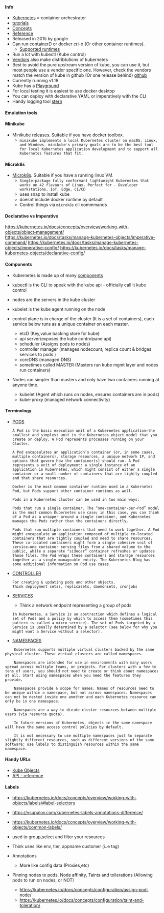 #### Info
* [Kubernetes](https://kubernetes.io/) = container orchestrator
* [tutorials](https://kubernetes.io/docs/tutorials/)
* [Concepts](https://kubernetes.io/docs/concepts/)
* [Reference](https://kubernetes.io/docs/reference/)
* Released in 2015 by google
* Can run [containerD](https://containerd.io/) or docker [cri-o](https://cri-o.io/#what-is-cri-o) (Or other container runtimes).
  * [Supported runtimes](https://kubernetes.io/docs/setup/production-environment/container-runtimes/)
* Run a lot with kubectl (Kube control)
* [Vendors](https://kubernetes.io/partners/#conformance) also make distribtutions of kubernetes
* Best to avoid the pure upstream version of kube, you can use it, but most people use a vendor specific one. However, check the vendors match the version of kube in github (Or one release behind) [github](https://github.com/kubernetes/kubernetes)
* Currently running v1.18
* Kube has a [Playground](https://www.katacoda.com/courses/kubernetes/playground)
* For local testing it is easiest to use docker desktop
* You can deploy with declarative YAML or imperatively with the CLI
* Handy logging tool [stern](https://github.com/wercker/stern)

#### Emulation tools
#### Minikube
* Minikube [releases](https://github.com/kubernetes/minikube/releases/). Suitable if you have docker toolbox.
  * ```minikube implements a local Kubernetes cluster on macOS, Linux, and Windows. minikube's primary goals are to be the best tool for local Kubernetes application development and to support all Kubernetes features that fit.```

#### Microk8s
* [Microk8s](https://github.com/ubuntu/microk8s). Suitable if you have a running linux VM.
  * ```Single-package fully conformant lightweight Kubernetes that works on 42 flavours of Linux. Perfect for - Developer workstations, IoT, Edge, CI/CD```
  * uses snap to install kube
  * doesnt include docker runtime by default
  * Control things via ```microk8s``` cli commmands

#### Declarative vs Imperative
https://kubernetes.io/docs/concepts/overview/working-with-objects/object-management/  
https://kubernetes.io/docs/tasks/manage-kubernetes-objects/imperative-command/
https://kubernetes.io/docs/tasks/manage-kubernetes-objects/imperative-config/
https://kubernetes.io/docs/tasks/manage-kubernetes-objects/declarative-config/


#### Components
* Kubernetes is made up of many [components](https://kubernetes.io/docs/concepts/overview/components/#master-components)
* [kubectl](https://kubernetes.io/docs/reference/kubectl/overview/) is the CLI to speak with the kube api - officially call it kube control
* nodes are the servers in the kube cluster
* kubelet is the kube agent running on the node

* control plane is in charge of the cluster (It is a set of containers), each service below runs as a unique container on each master.
  * etcD (Key,value backing store for kube)
  * api server(exposes the kube controlpane api)
  * scheduler (Assigns pods to nodes)
  * controller manager (manages nodecount, replica count & bridges services to pods )
  * coreDNS (managed DNS)
  * sometimes called MASTER (Masters run kube mgmt layer and nodes run containers)

* Nodes run simpler than masters and only have two containers running at anyone time.
  * kubelet (Agent which runs on nodes, ensures containers are in pods)
  * kube-proxy (managed network connectivity)


#### Terminology
* [PODS](https://kubernetes.io/docs/concepts/workloads/pods/pod-overview/)
   ```
  A Pod is the basic execution unit of a Kubernetes application–the smallest and simplest unit in the Kubernetes object model that you create or deploy. A Pod represents processes running on your Cluster.
  
  A Pod encapsulates an application’s container (or, in some cases, multiple containers), storage resources, a unique network IP, and options that govern how the container(s) should run. A Pod represents a unit of deployment: a single instance of an application in Kubernetes, which might consist of either a single container or a small number of containers that are tightly coupled and that share resources.

  Docker is the most common container runtime used in a Kubernetes Pod, but Pods support other container runtimes as well.

  Pods in a Kubernetes cluster can be used in two main ways:

  Pods that run a single container. The “one-container-per-Pod” model is the most common Kubernetes use case; in this case, you can think of a Pod as a wrapper around a single container, and Kubernetes manages the Pods rather than the containers directly.

  Pods that run multiple containers that need to work together. A Pod might encapsulate an application composed of multiple co-located containers that are tightly coupled and need to share resources. These co-located containers might form a single cohesive unit of service–one container serving files from a shared volume to the public, while a separate “sidecar” container refreshes or updates those files. The Pod wraps these containers and storage resources together as a single manageable entity. The Kubernetes Blog has some additional information on Pod use cases.
  ```

* [CONTROLLER](https://kubernetes.io/docs/concepts/architecture/controller/)
  ```
  For creating & updating pods and other objects.
  Think deployment setss, replicasets, daemonsets, cronjobs
  ```

* [SERVICES](https://kubernetes.io/docs/concepts/services-networking/service/)
  * Think a network endpoint representing a group of pods
  ```
  In Kubernetes, a Service is an abstraction which defines a logical set of Pods and a policy by which to access them (sometimes this pattern is called a micro-service). The set of Pods targeted by a Service is usually determined by a selector (see below for why you might want a Service without a selector).
  ```


* [NAMESPACES](https://kubernetes.io/docs/concepts/overview/working-with-objects/namespaces/)
```
    Kubernetes supports multiple virtual clusters backed by the same physical cluster. These virtual clusters are called namespaces.

    Namespaces are intended for use in environments with many users spread across multiple teams, or projects. For clusters with a few to tens of users, you should not need to create or think about namespaces at all. Start using namespaces when you need the features they provide.

    Namespaces provide a scope for names. Names of resources need to be unique within a namespace, but not across namespaces. Namespaces can not be nested inside one another and each Kubernetes resource can only be in one namespace.

    Namespaces are a way to divide cluster resources between multiple users (via resource quota).

    In future versions of Kubernetes, objects in the same namespace will have the same access control policies by default.

    It is not necessary to use multiple namespaces just to separate slightly different resources, such as different versions of the same software: use labels to distinguish resources within the same namespace.

```
#### Handy URLs
* [Kube Objects](https://kubernetes.io/docs/concepts/overview/working-with-objects/kubernetes-objects/)
* [API - reference](https://kubernetes.io/docs/reference/#api-reference)

#### Labels ####
  * https://kubernetes.io/docs/concepts/overview/working-with-objects/labels/#label-selectors
  * https://vsupalov.com/kubernetes-labels-annotations-difference/
  * https://kubernetes.io/docs/concepts/overview/working-with-objects/common-labels/
  * used to group,select and filter your resources
  * Think uses like env, tier, appname customer (i..e tag)

* Annotations
    * More like config data (Proxies,etc)

* Pinning nodes to pods, Node affinity, Taints and tollerations (Allowing pods to run on nodes, or NOT)
    * https://kubernetes.io/docs/concepts/configuration/assign-pod-node/
    * https://kubernetes.io/docs/concepts/configuration/taint-and-toleration/
